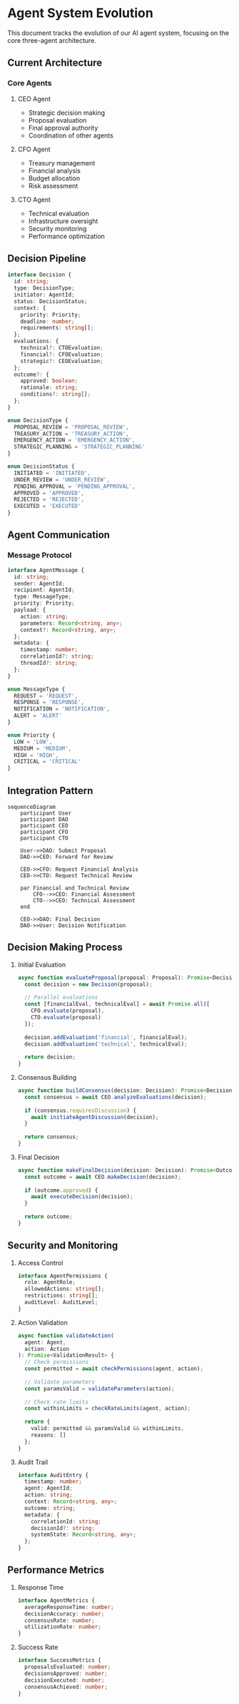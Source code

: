 # Agent System Evolution

This document tracks the evolution of our AI agent system, focusing on the core three-agent architecture.

## Current Architecture

### Core Agents

1. CEO Agent
   - Strategic decision making
   - Proposal evaluation
   - Final approval authority
   - Coordination of other agents

2. CFO Agent
   - Treasury management
   - Financial analysis
   - Budget allocation
   - Risk assessment

3. CTO Agent
   - Technical evaluation
   - Infrastructure oversight
   - Security monitoring
   - Performance optimization

## Decision Pipeline

```typescript
interface Decision {
  id: string;
  type: DecisionType;
  initiator: AgentId;
  status: DecisionStatus;
  context: {
    priority: Priority;
    deadline: number;
    requirements: string[];
  };
  evaluations: {
    technical?: CTOEvaluation;
    financial?: CFOEvaluation;
    strategic?: CEOEvaluation;
  };
  outcome?: {
    approved: boolean;
    rationale: string;
    conditions?: string[];
  };
}

enum DecisionType {
  PROPOSAL_REVIEW = 'PROPOSAL_REVIEW',
  TREASURY_ACTION = 'TREASURY_ACTION',
  EMERGENCY_ACTION = 'EMERGENCY_ACTION',
  STRATEGIC_PLANNING = 'STRATEGIC_PLANNING'
}

enum DecisionStatus {
  INITIATED = 'INITIATED',
  UNDER_REVIEW = 'UNDER_REVIEW',
  PENDING_APPROVAL = 'PENDING_APPROVAL',
  APPROVED = 'APPROVED',
  REJECTED = 'REJECTED',
  EXECUTED = 'EXECUTED'
}
```

## Agent Communication

### Message Protocol
```typescript
interface AgentMessage {
  id: string;
  sender: AgentId;
  recipient: AgentId;
  type: MessageType;
  priority: Priority;
  payload: {
    action: string;
    parameters: Record<string, any>;
    context?: Record<string, any>;
  };
  metadata: {
    timestamp: number;
    correlationId?: string;
    threadId?: string;
  };
}

enum MessageType {
  REQUEST = 'REQUEST',
  RESPONSE = 'RESPONSE',
  NOTIFICATION = 'NOTIFICATION',
  ALERT = 'ALERT'
}

enum Priority {
  LOW = 'LOW',
  MEDIUM = 'MEDIUM',
  HIGH = 'HIGH',
  CRITICAL = 'CRITICAL'
}
```

## Integration Pattern

```mermaid
sequenceDiagram
    participant User
    participant DAO
    participant CEO
    participant CFO
    participant CTO

    User->>DAO: Submit Proposal
    DAO->>CEO: Forward for Review
    
    CEO->>CFO: Request Financial Analysis
    CEO->>CTO: Request Technical Review
    
    par Financial and Technical Review
        CFO-->>CEO: Financial Assessment
        CTO-->>CEO: Technical Assessment
    end
    
    CEO->>DAO: Final Decision
    DAO->>User: Decision Notification
```

## Decision Making Process

1. Initial Evaluation
   ```typescript
   async function evaluateProposal(proposal: Proposal): Promise<Decision> {
     const decision = new Decision(proposal);
     
     // Parallel evaluations
     const [financialEval, technicalEval] = await Promise.all([
       CFO.evaluate(proposal),
       CTO.evaluate(proposal)
     ]);
     
     decision.addEvaluation('financial', financialEval);
     decision.addEvaluation('technical', technicalEval);
     
     return decision;
   }
   ```

2. Consensus Building
   ```typescript
   async function buildConsensus(decision: Decision): Promise<Decision> {
     const consensus = await CEO.analyzeEvaluations(decision);
     
     if (consensus.requiresDiscussion) {
       await initiateAgentDiscussion(decision);
     }
     
     return consensus;
   }
   ```

3. Final Decision
   ```typescript
   async function makeFinalDecision(decision: Decision): Promise<Outcome> {
     const outcome = await CEO.makeDecision(decision);
     
     if (outcome.approved) {
       await executeDecision(decision);
     }
     
     return outcome;
   }
   ```

## Security and Monitoring

1. Access Control
   ```typescript
   interface AgentPermissions {
     role: AgentRole;
     allowedActions: string[];
     restrictions: string[];
     auditLevel: AuditLevel;
   }
   ```

2. Action Validation
   ```typescript
   async function validateAction(
     agent: Agent,
     action: Action
   ): Promise<ValidationResult> {
     // Check permissions
     const permitted = await checkPermissions(agent, action);
     
     // Validate parameters
     const paramsValid = validateParameters(action);
     
     // Check rate limits
     const withinLimits = checkRateLimits(agent, action);
     
     return {
       valid: permitted && paramsValid && withinLimits,
       reasons: []
     };
   }
   ```

3. Audit Trail
   ```typescript
   interface AuditEntry {
     timestamp: number;
     agent: AgentId;
     action: string;
     context: Record<string, any>;
     outcome: string;
     metadata: {
       correlationId: string;
       decisionId?: string;
       systemState: Record<string, any>;
     };
   }
   ```

## Performance Metrics

1. Response Time
   ```typescript
   interface AgentMetrics {
     averageResponseTime: number;
     decisionAccuracy: number;
     consensusRate: number;
     utilizationRate: number;
   }
   ```

2. Success Rate
   ```typescript
   interface SuccessMetrics {
     proposalsEvaluated: number;
     decisionsApproved: number;
     decisionExecuted: number;
     consensusAchieved: number;
   }
